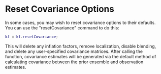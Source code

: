 # Reset Covariance Options
In some cases, you may wish to reset covariance options to their defaults. You can use the "resetCovariance" command to do this:
```matlab
kf = kf.resetCovariance;
```

This will delete any inflation factors, remove localization, disable blending, and delete any user-specified covariance matrices. After calling the function, covariance estimates will be generated via the default method of calculating covariance between the prior ensemble and observation estimates.
